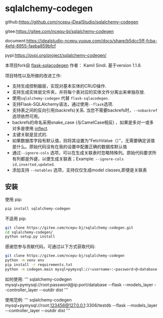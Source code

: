 # sqlalchemy-codegen

github:https://github.com/ncepu-iDealStudio/sqlalchemy-codegen

gitee:https://gitee.com/ncepu-bj/sqlalchemy-codegen

document:https://idealstudio-ncepu.yuque.com/docs/share/b5dcc5ff-fcba-4efd-8955-faeba859bfcf

pypi:https://pypi.org/project/sqlalchemy-codegen/

本项目fork自 [flask-sqlacodegen](https://github.com/ksindi/flask-sqlacodegen) 作者： Kamil Sindi. 基于version 1.1.8.

项目特性以及所做的改进工作:
* 支持生成控制器层，实现对基本实体的CRUD操作.
* 支持生成实体层文件夹，并将每个表对应的实体文件分离出来单独存放.
* 使用`sqlalchemy-codegen` 代替 `flask-sqlacodegen`.
* 支持Flask-SQLAlchemy语法，通过使用`--flask`选项.
* 支持表之间的反向引用(backrefs)关系. 当您不需要backrefs时，`--nobackref`选项依然可用。
* backrefs的命名采用snake_case (与CamelCase相反) ，如果是多对一或多对多是使用 [inflect](https://pypi.python.org/pypi/inflect).
* 主键关联是显式的.
* 如果数据库字段有默认值，则将其设置为“FetchValue（）”，无需要确定该值是什么。原始代码没有在我的设置中配置正确的数据库默认值
* 通过`--ignore-cols` 选项，可以在生成关联表时忽略特殊列。原始代码要求所有列都是外键，以便生成关联表；Example: `--ignore-cols id,inserted,updated`.
* 添加支持 `--notables` 选项，支持仅仅生成model classes,即便是关联表

## 安装

使用 pip:
```sh
pip install sqlalchemy-codegen
```

不适用 pip:
```sh
git clone https://gitee.com/ncepu-bj/sqlalchemy-codegen.git
cd sqlalchemy-codegen/
python setup.py install
```

感谢您参与贡献代码，可通过以下方式获取代码:
```sh
git clone https://gitee.com/ncepu-bj/sqlalchemy-codegen
python -m venv env
pip install -r requirements.txt
python -m codegen.main mysql+pymysql://<username>:<password>@<database-ip>:<port>/<database-name> --flask --models_layer --controller_layer --outdir ddist[--tables <tablenames>] [--notables] 

```

如何使用:
'''
sqlalchemy-codegen mysql+pymysql://root:password@ip:port/database --flask --models_layer --controller_layer --outdir dist
'''

使用范例:
'''
sqlalchemy-codegen mysql+pymysql://root:123456@127.0.0.1:3306/testdb --flask --models_layer --controller_layer --outdir dist
'''